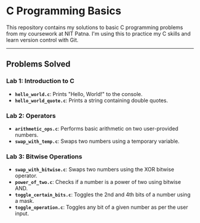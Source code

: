 # C Programming Basics

This repository contains my solutions to basic C programming problems from my coursework at NIT Patna. I'm using this to practice my C skills and learn version control with Git.

---

## Problems Solved

### Lab 1: Introduction to C
* **`hello_world.c`**: Prints "Hello, World!" to the console.
* **`hello_world_quote.c`**: Prints a string containing double quotes.

### Lab 2: Operators
* **`arithmetic_ops.c`**: Performs basic arithmetic on two user-provided numbers.
* **`swap_with_temp.c`**: Swaps two numbers using a temporary variable.

### Lab 3: Bitwise Operations
* **`swap_with_bitwise.c`**: Swaps two numbers using the XOR bitwise operator.
* **`power_of_two.c`**: Checks if a number is a power of two using bitwise AND.
* **`toggle_certain_bits.c`**: Toggles the 2nd and 4th bits of a number using a mask.
* **`toggle_operation.c`**: Toggles any bit of a given number as per the user input.
